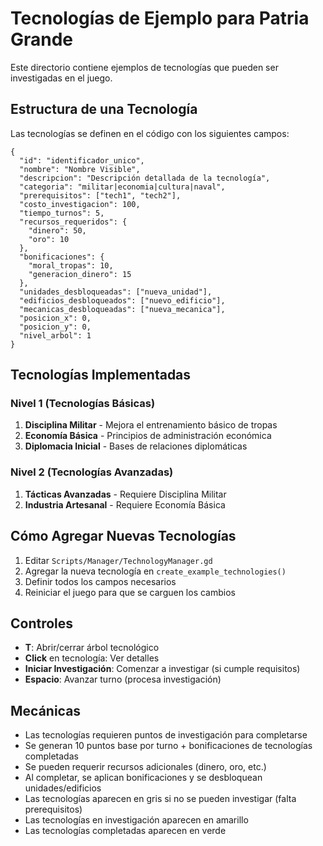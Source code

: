 # Tecnologías de Ejemplo para Patria Grande

Este directorio contiene ejemplos de tecnologías que pueden ser investigadas en el juego.

## Estructura de una Tecnología

Las tecnologías se definen en el código con los siguientes campos:

```gdscript
{
  "id": "identificador_unico",
  "nombre": "Nombre Visible",
  "descripcion": "Descripción detallada de la tecnología",
  "categoria": "militar|economia|cultura|naval",
  "prerequisitos": ["tech1", "tech2"],
  "costo_investigacion": 100,
  "tiempo_turnos": 5,
  "recursos_requeridos": {
    "dinero": 50,
    "oro": 10
  },
  "bonificaciones": {
    "moral_tropas": 10,
    "generacion_dinero": 15
  },
  "unidades_desbloqueadas": ["nueva_unidad"],
  "edificios_desbloqueados": ["nuevo_edificio"],
  "mecanicas_desbloqueadas": ["nueva_mecanica"],
  "posicion_x": 0,
  "posicion_y": 0,
  "nivel_arbol": 1
}
```

## Tecnologías Implementadas

### Nivel 1 (Tecnologías Básicas)
1. **Disciplina Militar** - Mejora el entrenamiento básico de tropas
2. **Economía Básica** - Principios de administración económica
3. **Diplomacia Inicial** - Bases de relaciones diplomáticas

### Nivel 2 (Tecnologías Avanzadas)
1. **Tácticas Avanzadas** - Requiere Disciplina Militar
2. **Industria Artesanal** - Requiere Economía Básica

## Cómo Agregar Nuevas Tecnologías

1. Editar `Scripts/Manager/TechnologyManager.gd`
2. Agregar la nueva tecnología en `create_example_technologies()`
3. Definir todos los campos necesarios
4. Reiniciar el juego para que se carguen los cambios

## Controles

- **T**: Abrir/cerrar árbol tecnológico
- **Click** en tecnología: Ver detalles
- **Iniciar Investigación**: Comenzar a investigar (si cumple requisitos)
- **Espacio**: Avanzar turno (procesa investigación)

## Mecánicas

- Las tecnologías requieren puntos de investigación para completarse
- Se generan 10 puntos base por turno + bonificaciones de tecnologías completadas
- Se pueden requerir recursos adicionales (dinero, oro, etc.)
- Al completar, se aplican bonificaciones y se desbloquean unidades/edificios
- Las tecnologías aparecen en gris si no se pueden investigar (falta prerequisitos)
- Las tecnologías en investigación aparecen en amarillo
- Las tecnologías completadas aparecen en verde